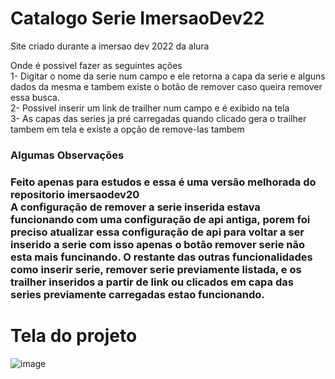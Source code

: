 # Catalogo Serie ImersaoDev22
Site criado durante a imersao dev 2022 da alura

Onde é possivel fazer as seguintes ações
<br>
1- Digitar o nome da serie num campo e ele retorna a capa da serie e alguns dados da mesma e tambem existe o botão de remover caso queira remover essa busca.
<br>
2- Possivel inserir um link de trailher num campo e é exibido na tela
<br>
3- As capas das series ja pré carregadas quando clicado gera o trailher tambem em tela e existe a opção de remove-las tambem


<h3>Algumas Observações</h3>
<h3> Feito apenas para estudos e essa é uma versão melhorada do repositorio imersaodev20 
<br>
 A configuração de remover a serie inserida estava funcionando com uma configuração de api antiga, porem foi preciso atualizar essa configuração de api para voltar a ser inserido a serie com isso apenas o botão remover serie não esta mais funcinando.
 O restante das outras funcionalidades como inserir serie, remover serie previamente listada, e os trailher inseridos a partir de link ou clicados em capa das series previamente carregadas estao funcionando.
</h3>


# Tela do projeto
![image](https://user-images.githubusercontent.com/97040972/158997837-47b1fca9-5098-4565-84f1-9c2b9217e9b4.png)

